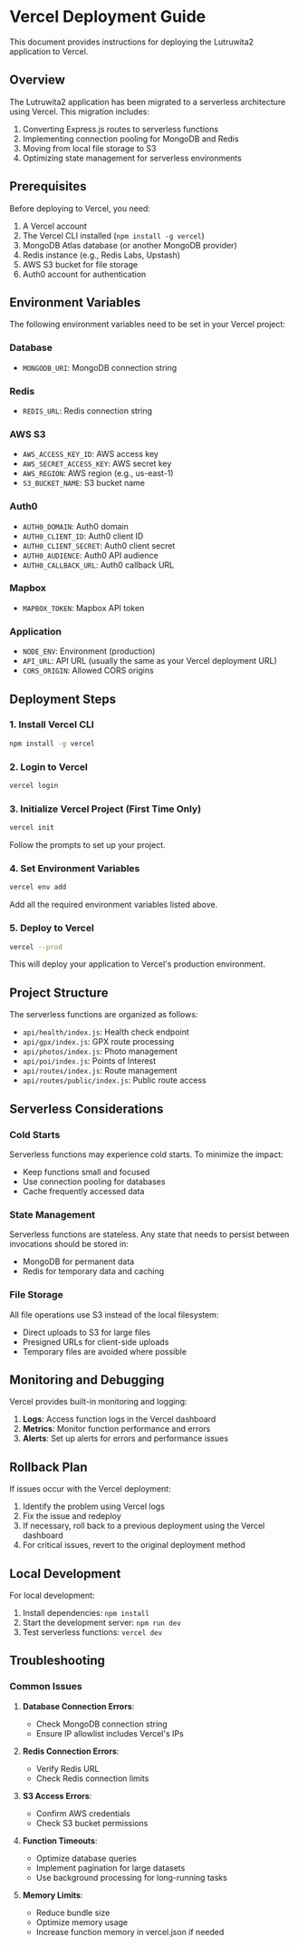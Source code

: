 # Vercel Deployment Guide

This document provides instructions for deploying the Lutruwita2 application to Vercel.

## Overview

The Lutruwita2 application has been migrated to a serverless architecture using Vercel. This migration includes:

1. Converting Express.js routes to serverless functions
2. Implementing connection pooling for MongoDB and Redis
3. Moving from local file storage to S3
4. Optimizing state management for serverless environments

## Prerequisites

Before deploying to Vercel, you need:

1. A Vercel account
2. The Vercel CLI installed (`npm install -g vercel`)
3. MongoDB Atlas database (or another MongoDB provider)
4. Redis instance (e.g., Redis Labs, Upstash)
5. AWS S3 bucket for file storage
6. Auth0 account for authentication

## Environment Variables

The following environment variables need to be set in your Vercel project:

### Database
- `MONGODB_URI`: MongoDB connection string

### Redis
- `REDIS_URL`: Redis connection string

### AWS S3
- `AWS_ACCESS_KEY_ID`: AWS access key
- `AWS_SECRET_ACCESS_KEY`: AWS secret key
- `AWS_REGION`: AWS region (e.g., us-east-1)
- `S3_BUCKET_NAME`: S3 bucket name

### Auth0
- `AUTH0_DOMAIN`: Auth0 domain
- `AUTH0_CLIENT_ID`: Auth0 client ID
- `AUTH0_CLIENT_SECRET`: Auth0 client secret
- `AUTH0_AUDIENCE`: Auth0 API audience
- `AUTH0_CALLBACK_URL`: Auth0 callback URL

### Mapbox
- `MAPBOX_TOKEN`: Mapbox API token

### Application
- `NODE_ENV`: Environment (production)
- `API_URL`: API URL (usually the same as your Vercel deployment URL)
- `CORS_ORIGIN`: Allowed CORS origins

## Deployment Steps

### 1. Install Vercel CLI

```bash
npm install -g vercel
```

### 2. Login to Vercel

```bash
vercel login
```

### 3. Initialize Vercel Project (First Time Only)

```bash
vercel init
```

Follow the prompts to set up your project.

### 4. Set Environment Variables

```bash
vercel env add
```

Add all the required environment variables listed above.

### 5. Deploy to Vercel

```bash
vercel --prod
```

This will deploy your application to Vercel's production environment.

## Project Structure

The serverless functions are organized as follows:

- `api/health/index.js`: Health check endpoint
- `api/gpx/index.js`: GPX route processing
- `api/photos/index.js`: Photo management
- `api/poi/index.js`: Points of Interest
- `api/routes/index.js`: Route management
- `api/routes/public/index.js`: Public route access

## Serverless Considerations

### Cold Starts

Serverless functions may experience cold starts. To minimize the impact:

- Keep functions small and focused
- Use connection pooling for databases
- Cache frequently accessed data

### State Management

Serverless functions are stateless. Any state that needs to persist between invocations should be stored in:

- MongoDB for permanent data
- Redis for temporary data and caching

### File Storage

All file operations use S3 instead of the local filesystem:

- Direct uploads to S3 for large files
- Presigned URLs for client-side uploads
- Temporary files are avoided where possible

## Monitoring and Debugging

Vercel provides built-in monitoring and logging:

1. **Logs**: Access function logs in the Vercel dashboard
2. **Metrics**: Monitor function performance and errors
3. **Alerts**: Set up alerts for errors and performance issues

## Rollback Plan

If issues occur with the Vercel deployment:

1. Identify the problem using Vercel logs
2. Fix the issue and redeploy
3. If necessary, roll back to a previous deployment using the Vercel dashboard
4. For critical issues, revert to the original deployment method

## Local Development

For local development:

1. Install dependencies: `npm install`
2. Start the development server: `npm run dev`
3. Test serverless functions: `vercel dev`

## Troubleshooting

### Common Issues

1. **Database Connection Errors**:
   - Check MongoDB connection string
   - Ensure IP allowlist includes Vercel's IPs

2. **Redis Connection Errors**:
   - Verify Redis URL
   - Check Redis connection limits

3. **S3 Access Errors**:
   - Confirm AWS credentials
   - Check S3 bucket permissions

4. **Function Timeouts**:
   - Optimize database queries
   - Implement pagination for large datasets
   - Use background processing for long-running tasks

5. **Memory Limits**:
   - Reduce bundle size
   - Optimize memory usage
   - Increase function memory in vercel.json if needed
